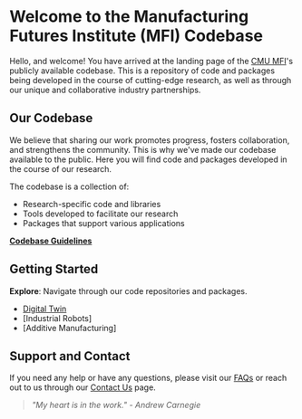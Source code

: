 # Welcome to the Manufacturing Futures Institute (MFI) Codebase

Hello, and welcome! You have arrived at the landing page of the [CMU MFI](https://engineering.cmu.edu/mfi/)'s publicly available codebase. This is a repository of code and packages being developed in the course of cutting-edge research, as well as through our unique and collaborative industry partnerships.

## Our Codebase

We believe that sharing our work promotes progress, fosters collaboration, and strengthens the community. This is why we've made our codebase available to the public. Here you will find code and packages developed in the course of our research.

The codebase is a collection of:

- Research-specific code and libraries
- Tools developed to facilitate our research
- Packages that support various applications

[**Codebase Guidelines**](CONTRIBUTION.md)

## Getting Started

**Explore**: Navigate through our code repositories and packages.
   - [Digital Twin](DIGITAL-TWIN.md)
   - [Industrial Robots]
   - [Additive Manufacturing]

## Support and Contact

If you need any help or have any questions, please visit our [FAQs](FAQ.md) or reach out to us through our [Contact Us](CONTACT.md) page.

> *"My heart is in the work." - Andrew Carnegie*


<!--

**Here are some ideas to get you started:**

🙋‍♀️ A short introduction - what is your organization all about?
🌈 Contribution guidelines - how can the community get involved?
👩‍💻 Useful resources - where can the community find your docs? Is there anything else the community should know?
🍿 Fun facts - what does your team eat for breakfast?
🧙 Remember, you can do mighty things with the power of [Markdown](https://docs.github.com/github/writing-on-github/getting-started-with-writing-and-formatting-on-github/basic-writing-and-formatting-syntax)
-->
